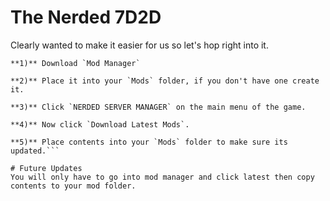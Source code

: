 # The Nerded 7D2D
Clearly wanted to make it easier for us so let's hop right into it.

```
**1)** Download `Mod Manager`

**2)** Place it into your `Mods` folder, if you don't have one create it.

**3)** Click `NERDED SERVER MANAGER` on the main menu of the game.

**4)** Now click `Download Latest Mods`.

**5)** Place contents into your `Mods` folder to make sure its updated.```

# Future Updates
You will only have to go into mod manager and click latest then copy contents to your mod folder.
